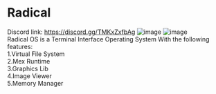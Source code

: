 # Radical
Discord link: https://discord.gg/TMKxZxfbAg
![image](https://user-images.githubusercontent.com/82322282/137960398-f94edcd0-b953-4f5a-b9c0-d11d3441cc8c.png)
![image](https://user-images.githubusercontent.com/82322282/137960309-272b80a2-9c4a-4c33-b515-3bffa3b4678d.png)
<br>
Radical OS is a Terminal Interface Operating System With the following features:<br>
1.Virtual File System<br>
2.Mex Runtime<br>
3.Graphics Lib<br>
4.Image Viewer<br>
5.Memory Manager<br>
